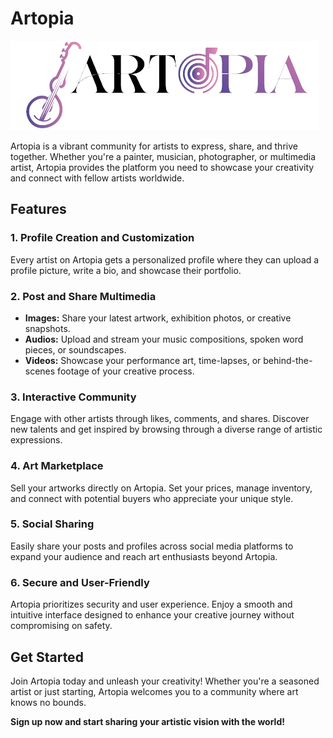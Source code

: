 # Artopia

  ![Artopia Logo](artopia_frontend/public/logonobg.png)

Artopia is a vibrant community for artists to express, share, and thrive together. Whether you're a painter, musician, photographer, or multimedia artist, Artopia provides the platform you need to showcase your creativity and connect with fellow artists worldwide.

## Features

### 1. Profile Creation and Customization

Every artist on Artopia gets a personalized profile where they can upload a profile picture, write a bio, and showcase their portfolio.

### 2. Post and Share Multimedia

- **Images:** Share your latest artwork, exhibition photos, or creative snapshots.
- **Audios:** Upload and stream your music compositions, spoken word pieces, or soundscapes.
- **Videos:** Showcase your performance art, time-lapses, or behind-the-scenes footage of your creative process.

### 3. Interactive Community

Engage with other artists through likes, comments, and shares. Discover new talents and get inspired by browsing through a diverse range of artistic expressions.

### 4. Art Marketplace

Sell your artworks directly on Artopia. Set your prices, manage inventory, and connect with potential buyers who appreciate your unique style.

### 5. Social Sharing

Easily share your posts and profiles across social media platforms to expand your audience and reach art enthusiasts beyond Artopia.

### 6. Secure and User-Friendly

Artopia prioritizes security and user experience. Enjoy a smooth and intuitive interface designed to enhance your creative journey without compromising on safety.

## Get Started

Join Artopia today and unleash your creativity! Whether you're a seasoned artist or just starting, Artopia welcomes you to a community where art knows no bounds.

**Sign up now and start sharing your artistic vision with the world!**
